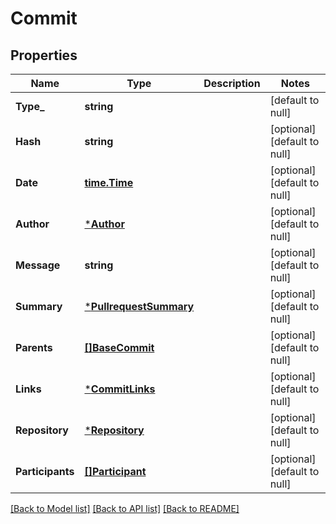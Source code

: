 # Commit

## Properties
Name | Type | Description | Notes
------------ | ------------- | ------------- | -------------
**Type_** | **string** |  | [default to null]
**Hash** | **string** |  | [optional] [default to null]
**Date** | [**time.Time**](time.Time.md) |  | [optional] [default to null]
**Author** | [***Author**](author.md) |  | [optional] [default to null]
**Message** | **string** |  | [optional] [default to null]
**Summary** | [***PullrequestSummary**](pullrequest_summary.md) |  | [optional] [default to null]
**Parents** | [**[]BaseCommit**](base_commit.md) |  | [optional] [default to null]
**Links** | [***CommitLinks**](commit_links.md) |  | [optional] [default to null]
**Repository** | [***Repository**](repository.md) |  | [optional] [default to null]
**Participants** | [**[]Participant**](participant.md) |  | [optional] [default to null]

[[Back to Model list]](../README.md#documentation-for-models) [[Back to API list]](../README.md#documentation-for-api-endpoints) [[Back to README]](../README.md)


